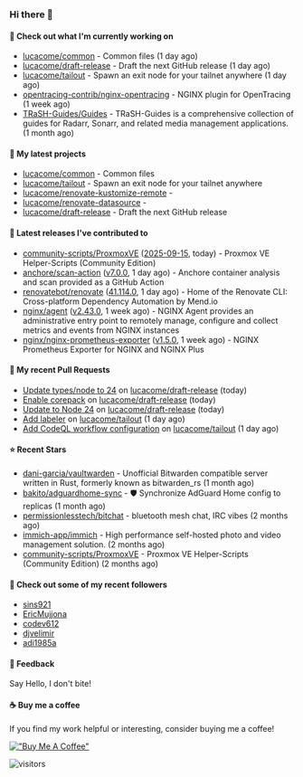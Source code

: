 ### Hi there 👋

#### 👷 Check out what I'm currently working on

- [lucacome/common](https://github.com/lucacome/common) - Common files (1 day ago)
- [lucacome/draft-release](https://github.com/lucacome/draft-release) - Draft the next GitHub release (1 day ago)
- [lucacome/tailout](https://github.com/lucacome/tailout) - Spawn an exit node for your tailnet anywhere (1 day ago)
- [opentracing-contrib/nginx-opentracing](https://github.com/opentracing-contrib/nginx-opentracing) - NGINX plugin for OpenTracing (1 week ago)
- [TRaSH-Guides/Guides](https://github.com/TRaSH-Guides/Guides) - TRaSH-Guides is a comprehensive collection of guides for Radarr, Sonarr, and related media management applications. (1 month ago)

#### 🌱 My latest projects

- [lucacome/common](https://github.com/lucacome/common) - Common files
- [lucacome/tailout](https://github.com/lucacome/tailout) - Spawn an exit node for your tailnet anywhere
- [lucacome/renovate-kustomize-remote](https://github.com/lucacome/renovate-kustomize-remote) - 
- [lucacome/renovate-datasource](https://github.com/lucacome/renovate-datasource) - 
- [lucacome/draft-release](https://github.com/lucacome/draft-release) - Draft the next GitHub release

#### 🔭 Latest releases I've contributed to

- [community-scripts/ProxmoxVE](https://github.com/community-scripts/ProxmoxVE) ([2025-09-15](https://github.com/community-scripts/ProxmoxVE/releases/tag/2025-09-15), today) - Proxmox VE Helper-Scripts (Community Edition) 
- [anchore/scan-action](https://github.com/anchore/scan-action) ([v7.0.0](https://github.com/anchore/scan-action/releases/tag/v7.0.0), 1 day ago) - Anchore container analysis and scan provided as a GitHub Action
- [renovatebot/renovate](https://github.com/renovatebot/renovate) ([41.114.0](https://github.com/renovatebot/renovate/releases/tag/41.114.0), 1 day ago) - Home of the Renovate CLI: Cross-platform Dependency Automation by Mend.io
- [nginx/agent](https://github.com/nginx/agent) ([v2.43.0](https://github.com/nginx/agent/releases/tag/v2.43.0), 1 week ago) - NGINX Agent provides an administrative entry point to remotely manage, configure and collect metrics and events from NGINX instances
- [nginx/nginx-prometheus-exporter](https://github.com/nginx/nginx-prometheus-exporter) ([v1.5.0](https://github.com/nginx/nginx-prometheus-exporter/releases/tag/v1.5.0), 1 week ago) - NGINX Prometheus Exporter for NGINX and NGINX Plus

#### 🔨 My recent Pull Requests

- [Update types/node to 24](https://github.com/lucacome/draft-release/pull/645) on [lucacome/draft-release](https://github.com/lucacome/draft-release) (today)
- [Enable corepack](https://github.com/lucacome/draft-release/pull/644) on [lucacome/draft-release](https://github.com/lucacome/draft-release) (today)
- [Update to Node 24](https://github.com/lucacome/draft-release/pull/642) on [lucacome/draft-release](https://github.com/lucacome/draft-release) (today)
- [Add labeler](https://github.com/lucacome/tailout/pull/25) on [lucacome/tailout](https://github.com/lucacome/tailout) (1 day ago)
- [Add CodeQL workflow configuration](https://github.com/lucacome/tailout/pull/24) on [lucacome/tailout](https://github.com/lucacome/tailout) (1 day ago)

#### ⭐ Recent Stars

- [dani-garcia/vaultwarden](https://github.com/dani-garcia/vaultwarden) - Unofficial Bitwarden compatible server written in Rust, formerly known as bitwarden_rs (1 month ago)
- [bakito/adguardhome-sync](https://github.com/bakito/adguardhome-sync) - 🛡️ Synchronize AdGuard Home config to replicas (1 month ago)
- [permissionlesstech/bitchat](https://github.com/permissionlesstech/bitchat) - bluetooth mesh chat, IRC vibes (2 months ago)
- [immich-app/immich](https://github.com/immich-app/immich) - High performance self-hosted photo and video management solution. (2 months ago)
- [community-scripts/ProxmoxVE](https://github.com/community-scripts/ProxmoxVE) - Proxmox VE Helper-Scripts (Community Edition)  (2 months ago)

#### 👯 Check out some of my recent followers

- [sins921](https://github.com/sins921)
- [EricMujjona](https://github.com/EricMujjona)
- [codev612](https://github.com/codev612)
- [djvelimir](https://github.com/djvelimir)
- [adi1985a](https://github.com/adi1985a)

#### 💬 Feedback

Say Hello, I don't bite!

#### ☕ Buy me a coffee

If you find my work helpful or interesting, consider buying me a coffee!

[!["Buy Me A Coffee"](https://www.buymeacoffee.com/assets/img/custom_images/orange_img.png)](https://www.buymeacoffee.com/lucacome)

![visitors](https://visitor-badge.laobi.icu/badge?page_id=lucacome.visitor-badge)
#
